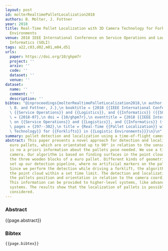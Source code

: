 ```yaml
---
layout: post
id: molterRealtimePalletLocalization2018
authors: B. Molter, J. Fottner
year: 2018
title: Real-Time Pallet Localization with 3D Camera Technology for Forklifts in Logistic
  Environments
venue: 2018 IEEE International Conference on Service Operations and Logistics, and
  Informatics (SOLI)
tags: a22,c03,d02,m01,m04,d51
urls:
  paper: https://doi.org/10/ghpm7r
  project: ''
  arxiv: ''
  code: ''
  dataset: ''
  venue: ''
dataset:
  name: ''
  comment: ''
  description: ''
bibtex: "@inproceedings{molterRealtimePalletLocalization2018,\n author = {Molter,\
  \ B. and Fottner, J.},\n booktitle = {2018 {{IEEE International Conference}} on\
  \ {{Service Operations}} and {{Logistics}}, and {{Informatics}} ({{SOLI}})},\n date\
  \ = {2018-07},\n doi = {10/ghpm7r},\n eventtitle = {2018 {{IEEE International Conference}}\
  \ on {{Service Operations}} and {{Logistics}}, and {{Informatics}} ({{SOLI}})},\n\
  \ pages = {297--302},\n title = {Real-Time {{Pallet Localization}} with {{3D Camera\
  \ Technology}} for {{Forklifts}} in {{Logistic Environments}}}\n}\n"
summary: pallet detection and localization using a time-of-flight camera
abstract: This paper presents a novel approach for detection and localization of standardized
  euro pallets, which are orientated up to 90° in relation to the sensor plane. There
  is no a priori information about the pallets pose needed. We use a time-of-flight
  camera. Our algorithm is based on finding surfaces in the point cloud, which represent
  the three wooden blocks of a euro pallet. Different kinds of geometrical checks
  set up our detection pipeline, where no artificial markers on the pallets are needed.
  Since we perform the detection while driving a forklift, the algorithm must process
  the point cloud within a set time limit. The detection and localization result in
  the pallets position and orientation in relation to the camera coordinate system.
  This information can be provided to higher-level systems, like advanced driver assistance
  systems. The results show that the localization of pallets is possible in the scenario
  considered.
---
```


### Abstract

{{page.abstract}}

### Bibtex

```
{{page.bibtex}}
```
            